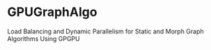 # GPUGraphAlgo
Load Balancing and Dynamic Parallelism for Static and Morph Graph Algorithms Using GPGPU
